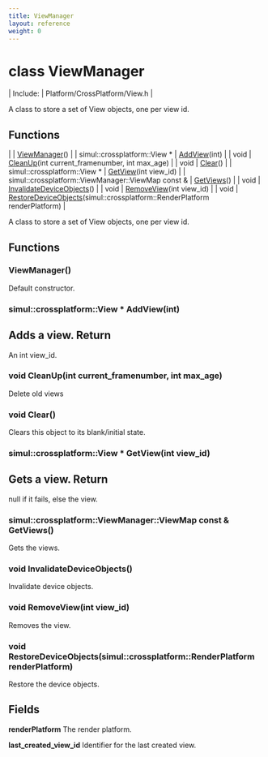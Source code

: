 ```yaml
---
title: ViewManager
layout: reference
weight: 0
---
```

class ViewManager
===

| Include: | Platform/CrossPlatform/View.h |

A class to store a set of View objects, one per view id.
  


Functions
---

|  | [ViewManager](#ViewManager)() |
| simul::crossplatform::View * | [AddView](#AddView)(int) |
| void | [CleanUp](#CleanUp)(int current_framenumber, int max_age) |
| void | [Clear](#Clear)() |
| simul::crossplatform::View * | [GetView](#GetView)(int view_id) |
| simul::crossplatform::ViewManager::ViewMap  const & | [GetViews](#GetViews)() |
| void | [InvalidateDeviceObjects](#InvalidateDeviceObjects)() |
| void | [RemoveView](#RemoveView)(int view_id) |
| void | [RestoreDeviceObjects](#RestoreDeviceObjects)(simul::crossplatform::RenderPlatform renderPlatform) |

A class to store a set of View objects, one per view id.
  


Functions
---

### <a name="ViewManager"/> ViewManager()
Default constructor.

### <a name="AddView"/>simul::crossplatform::View * AddView(int)
Adds a view.
Return
---
An int view_id.

### <a name="CleanUp"/>void CleanUp(int current_framenumber, int max_age)
Delete old views

### <a name="Clear"/>void Clear()
Clears this object to its blank/initial state.

### <a name="GetView"/>simul::crossplatform::View * GetView(int view_id)
Gets a view.
Return
---
null if it fails, else the view.

### <a name="GetViews"/>simul::crossplatform::ViewManager::ViewMap  const & GetViews()
Gets the views.

### <a name="InvalidateDeviceObjects"/>void InvalidateDeviceObjects()
Invalidate device objects.

### <a name="RemoveView"/>void RemoveView(int view_id)
Removes the view.

### <a name="RestoreDeviceObjects"/>void RestoreDeviceObjects(simul::crossplatform::RenderPlatform renderPlatform)
Restore the device objects.

Fields
---

**renderPlatform**  The render platform.

**last_created_view_id**  Identifier for the last created view.
